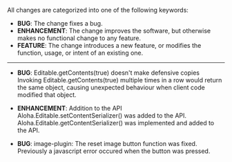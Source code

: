 All changes are categorized into one of the following keywords:

- **BUG**: The change fixes a bug.
- **ENHANCEMENT**: The change improves the software, but otherwise makes no
                   functional change to any feature.
- **FEATURE**: The change introduces a new feature, or modifies the function,
               usage, or intent of an existing one.

----

- **BUG**: Editable.getContents(true) doesn't make defensive copies
	Invoking Editable.getContents(true) multiple times in a row would return
	the same object, causing unexpected behaviour when client code modified that object.

- **ENHANCEMENT**: Addition to the API
	Aloha.Editable.setContentSerializer() was added to the API.
	Aloha.Editable.getContentSerializer() was implemented and added to the API.


- **BUG**: image-plugin: The reset image button function was fixed. Previously a javascript error occured when the button was pressed.

